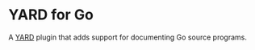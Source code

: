 # YARD for Go

A [YARD][yard] plugin that adds support for documenting Go source programs.

[yard]: http://yardoc.org
